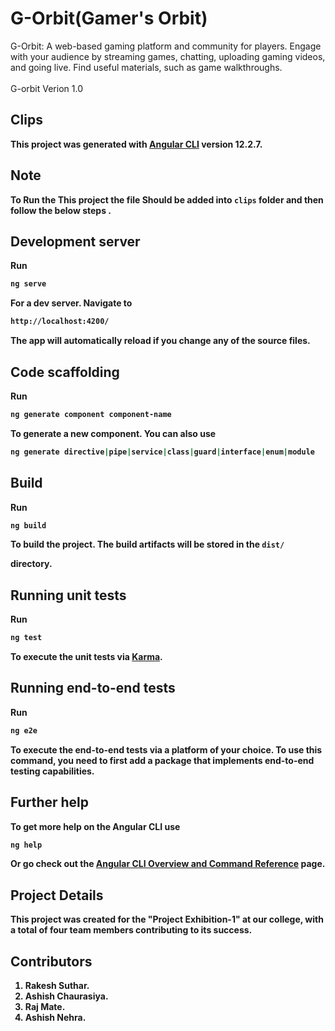 # G-Orbit(Gamer's Orbit)
G-Orbit: A web-based gaming platform and community for players. Engage with your audience by streaming games, chatting, uploading gaming videos, and going live. Find useful materials, such as game walkthroughs.<br><br>
G-orbit Verion 1.0
## Clips
<b>This project was generated with [Angular CLI](https://github.com/angular/angular-cli) version 12.2.7.<b>
## Note 
To Run the This project the file Should be added into `clips` folder and then follow the below steps .
## Development server

Run 
```bash
ng serve
``` 
For a dev server. Navigate to 
```bash
http://localhost:4200/
```
The app will automatically reload if you change any of the source files.

## Code scaffolding

Run
```bash
ng generate component component-name
```
To generate a new component. You can also use
```bash
ng generate directive|pipe|service|class|guard|interface|enum|module
``` 

## Build

Run
```bash
ng build
```
To build the project. The build artifacts will be stored in the `dist/`

directory.

## Running unit tests

Run
```bash
ng test
```
To execute the unit tests via [Karma](https://karma-runner.github.io).

## Running end-to-end tests

Run
```bash
ng e2e
```
To execute the end-to-end tests via a platform of your choice. To use this command, you need to first add a package that implements end-to-end testing capabilities.

## Further help

To get more help on the Angular CLI use 
```bash
ng help
```
Or go check out the [Angular CLI Overview and Command Reference](https://angular.io/cli) page.



## Project Details 
This project was created for the "Project Exhibition-1" at our college, with a total of four team members contributing to its success.
## Contributors
  1) Rakesh Suthar.
  2) Ashish Chaurasiya.
  3) Raj Mate.
  4) Ashish Nehra.
